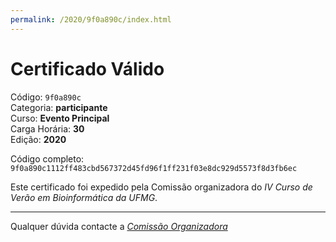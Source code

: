 ```yaml
---
permalink: /2020/9f0a890c/index.html
---
```


# Certificado Válido

Código: `9f0a890c`<br>
Categoria: **participante**<br>
Curso: **Evento Principal**<br>
Carga Horária: **30**<br>
Edição: **2020**<br>


Código completo: `9f0a890c1112ff483cbd567372d45fd96f1ff231f03e8dc929d5573f8d3fb6ec`


Este certificado foi expedido pela Comissão organizadora do *IV Curso de Verão em Bioinformática da UFMG*.

----

Qualquer dúvida contacte a [_Comissão Organizadora_](<mailto:cursobioinfoufmg@gmail.com$subject=[Certificados]>)

